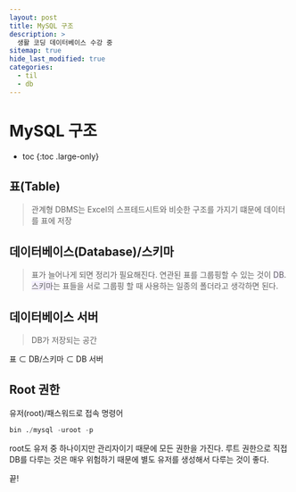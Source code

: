 ```yaml
---
layout: post
title: MySQL 구조
description: >
  생활 코딩 데이터베이스 수강 중
sitemap: true
hide_last_modified: true
categories:
  - til
  - db
---
```


# MySQL 구조

* toc
{:toc .large-only}

## 표(Table)
> 관계형 DBMS는 Excel의 스프테드시트와 비슷한 구조를 가지기 떄문에 데이터를 표에 저장

## 데이터베이스(Database)/스키마
> 표가 늘어나게 되면 정리가 필요해진다. 연관된 표를 그룹핑할 수 있는 것이  <span style='background-color: #f5f0ff'>DB</span>.  
> <span style='background-color: #f5f0ff'>스키마</span>는 표들을 서로 그룹핑 할 때 사용하는 일종의 폴더라고 생각하면 된다. 

## 데이터베이스 서버
> DB가 저장되는 공간  

표 $\subset$ DB/스키마 $\subset$ DB 서버    

## Root 권한

유저(root)/패스워드로 접속 명령어
```SQL
bin ./mysql -uroot -p
```
root도 유저 중 하나이지만 관리자이기 때문에 모든 권한을 가진다. 루트 권한으로 직접 DB를 다루는 것은 매우 위험하기 때문에 별도 유저를 생성해서 다루는 것이 좋다.

끝!